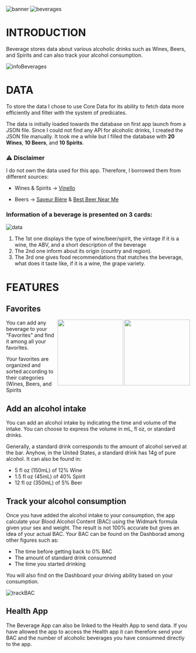![banner](https://user-images.githubusercontent.com/89077571/186985006-1055aae2-afa3-471c-b57a-84618406c226.png)
![beverages](https://user-images.githubusercontent.com/89077571/186986593-f3060000-0def-42a6-a823-864ff8ee3a3a.png)

# INTRODUCTION

Beverage stores data about various alcoholic drinks such as Wines, Beers, and Spirits and can also track your alcohol consumption.

![infoBeverages](https://user-images.githubusercontent.com/89077571/187050688-83ff042f-77cd-410d-85dc-db25ff8ce8f3.png)

# DATA
To store the data I chose to use Core Data for its ability to fetch data more efficiently and filter with the system of predicates.

The data is initially loaded towards the database on first app launch from a JSON file. Since I could not find any API for alcoholic drinks, I created the JSON file manually. It took me a while but I filled the database with **20 Wines**, **10 Beers**, and **10 Spirits**.
### :warning: Disclaimer

I do not own the data used for this app. Therefore, I borrowed them from different sources:

* Wines & Spirits → [Vinello](http://vinello.eu) 

* Beers → [Saveur Bière](http://saveur-biere.com/) & [Best Beer Near Me](https://bestbeernearme.com/wp-content/uploads/2020/10/food-and-beer-pairings-1024x999.jpg)

### Information of a beverage is presented on 3 cards:

![data](https://user-images.githubusercontent.com/89077571/187097573-c6366212-f27b-4ba0-9148-b1a1ca1e3cde.png)

1. The 1st one displays the type of wine/beer/spirit, the vintage if it is a wine, the ABV, and a short description of the beverage
2. The 2nd one inform about its origin (country and region). 
3. The 3rd one gives food recommendations that matches the beverage, what does it taste like, if it is a wine, the grape variety.

# FEATURES
## Favorites
<img align="right" width="180" margin-right= 10 src="https://user-images.githubusercontent.com/89077571/187071021-471deb32-6964-4aef-a7ef-945ade3544f7.png">
<img align="right" width="180" src="https://user-images.githubusercontent.com/89077571/187070861-88ce3ec9-7c5c-4763-9ef2-1e7eac03bdee.gif">

You can add any beverage to your "Favorites" and find it among all your favorites.

Your favorites are organized and sorted according to their categories (Wines, Beers, and Spirits


## Add an alcohol intake

You can add an alcohol intake by indicating the time and volume of the intake. You can choose to express the volume in mL, fl oz, or standard drinks.

Generally, a standard drink corresponds to the amount of alcohol served at the bar. Anyhow, in the United States, a standard drink has 14g of pure alcohol.
It can also be found in:
* 5 fl oz (150mL) of 12% Wine
* 1.5 fl oz (45mL) of 40% Spirit
* 12 fl oz (350mL) of 5% Beer

## Track your alcohol consumption

Once you have added the alcohol intake to your consumption, the app calculate your Blood Alcohol Content (BAC) using the Widmark formula given your sex and weight. The result is not 100% accurate but gives an idea of your actual BAC.
Your BAC can be found on the Dashborad among other figures such as:
* The time before getting back to 0% BAC
* The amount of standard drink consumned
* The time you started drinking

You will also find on the Dashboard your driving ability based on your consumption.

![trackBAC](https://user-images.githubusercontent.com/89077571/187098793-9da420e7-7d04-45fe-aecf-0569ec988153.png)

## Health App

The Beverage App can also be linked to the Health App to send data.
If you have allowed the app to access the Health app it can therefore send your BAC and the number of alcoholic beverages you have consumned directly to the app.
